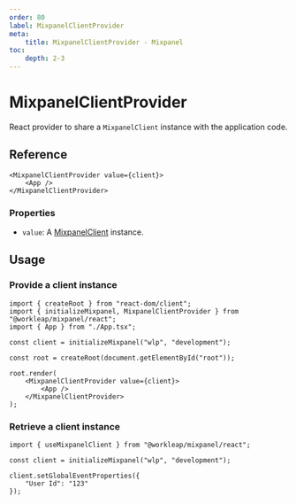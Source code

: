 ```yaml
---
order: 80
label: MixpanelClientProvider
meta:
    title: MixpanelClientProvider - Mixpanel
toc:
    depth: 2-3
---
```


# MixpanelClientProvider

React provider to share a `MixpanelClient` instance with the application code.

## Reference

```tsx
<MixpanelClientProvider value={client}>
    <App />
</MixpanelClientProvider>
```

### Properties

- `value`: A [MixpanelClient](./MixpanelClient.md) instance.

## Usage

### Provide a client instance

```tsx !#10-12
import { createRoot } from "react-dom/client";
import { initializeMixpanel, MixpanelClientProvider } from "@workleap/mixpanel/react";
import { App } from "./App.tsx";

const client = initializeMixpanel("wlp", "development");

const root = createRoot(document.getElementById("root"));

root.render(
    <MixpanelClientProvider value={client}>
        <App />
    </MixpanelClientProvider>
);
```

### Retrieve a client instance

```tsx !#3
import { useMixpanelClient } from "@workleap/mixpanel/react";

const client = initializeMixpanel("wlp", "development");

client.setGlobalEventProperties({
    "User Id": "123"
});
```

